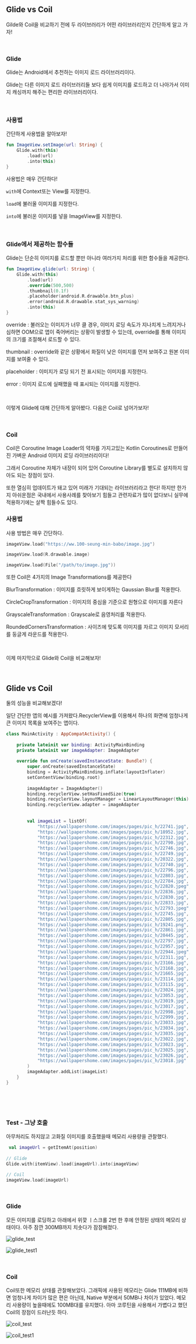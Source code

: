 ## Glide vs Coil
Gilde와 Coil을 비교하기 전에 두 라이브러리가 어떤 라이브러리인지 간단하게 알고 가자!

<br>

### Glide
Glide는 Android에서 추천하는 이미지 로드 라이브러리이다.

Glide는 다른 이미지 로드 라이브러리들 보다 쉽게 이미지를 로드하고 더 나아가서 이미지 캐싱까지 해주는 편리한 라이브러리이다.

<br>

### 사용법
간단하게 사용법을 알아보자!

```kt
fun ImageView.setImage(url: String) {
    Glide.with(this)
        .load(url)
        .into(this)
}
```

사용법은 매우 간단하다!

`with`에 Context또는 View를 지정한다.

`load`에 불러올 이미지를 지정한다.

`into`에 불러온 이미지를 넣을 ImageView를 지정한다.


<br>

### Glide에서 제공하는 함수들
Glide는 단순히 이미지를 로드할 뿐만 아니라 여러가지 처리를 위한 함수들을 제공한다.

```kt
fun ImageView.glide(url: String) {
    Glide.with(this)
        .load(url)
        .override(500,500)
        .thumbnail(0.1f)
        .placeholder(android.R.drawable.btn_plus)
        .error(android.R.drawable.stat_sys_warning)
        .into(this)
}
```

override : 불러오는 이미지가 너무 클 경우, 이미지 로딩 속도가 지나치게 느려지거나 심하면 OOM으로 앱이 죽어버리는 상황이 발생할 수 있는데, override를 통해 이미지의 크기를 조절해서 로드할 수 있다.

thumbnail : override와 같은 상황에서 화질이 낮은 이미지를 먼저 보여주고 원본 이미지를 보여줄 수 있다.

placeholder : 이미지가 로딩 되기 전 표시되는 이미지를 지정한다.

error : 이미지 로드에 실패했을 때 표시되는 이미지를 지정한다.

<br>

이렇게 Glide에 대해 간단하게 알아봤다. 다음은 Coil로 넘어가보자!

<br>

### Coil
Coil은 Coroutine Image Loader의 약자를 가지고있는 Kotlin Coroutines로 만들어진 가벼운 Android 이미지 로딩 라이브러리이다!

그래서 Coroutine 자체가 내장이 되어 있어 Coroutine Library를 별도로 설치하지 않아도 되는 장점이 있다.

또한 열심히 업데이트가 돼고 있어 미래가 기대되는 라이브러리라고 한다! 하지만 한가지 아쉬운점은 국내에서 사용사례를 찾아보기 힘들고 관련자료가 많이 없다보니 실무에 적용하기에는 살짝 힘들수도 있다.
<br>

### 사용법
사용 방법은 매우 간단하다.

```kotlin
imageView.load("https://ww.100-seung-min-babo/image.jpg")

imageView.load(R.drawable.image)

imageView.load(File("/path/to/image.jpg"))
```

또한 Coil은 4가지의 Image Transformations를 제공한다

BlurTransformation : 이미지를 흐릿하게 보이게하는 Gaussian Blur를 적용한다.

CircleCropTransformation : 이미지의 중심을 기준으로 원형으로 이미지를 자른다

GrayscaleTransformation : Grayscale로 음영처리를 적용한다.

RoundedCornersTransformation : 사이즈에 맞도록 이미지를 자르고 이미지 모서리를 둥글게 라운드를 적용한다.

<br>

이제 마지막으로 Glide와 Coil을 비교해보자!

<br>

## Glide vs Coil
둘의 성능을 비교해보겠다!

일단 간단한 앱의 예시를 가져왔다.RecyclerView를 이용해서 하나의 화면에 엄청나게 큰 이미지 목록을 보여주는 앱이다.

```kt
class MainActivity : AppCompatActivity() {
 
    private lateinit var binding: ActivityMainBinding
    private lateinit var imageAdapter: ImageAdapter
 
    override fun onCreate(savedInstanceState: Bundle?) {
        super.onCreate(savedInstanceState)
        binding = ActivityMainBinding.inflate(layoutInflater)
        setContentView(binding.root)
 
        imageAdapter = ImageAdapter()
        binding.recyclerView.setHasFixedSize(true)
        binding.recyclerView.layoutManager = LinearLayoutManager(this)
        binding.recyclerView.adapter = imageAdapter
 
 
        val imageList = listOf(
            "https://wallpapershome.com/images/pages/pic_h/22741.jpg",
            "https://wallpapershome.com/images/pages/pic_h/18952.jpg",
            "https://wallpapershome.com/images/pages/pic_h/22312.jpg",
            "https://wallpapershome.com/images/pages/pic_h/22790.jpg",
            "https://wallpapershome.com/images/pages/pic_h/22746.jpg",
            "https://wallpapershome.com/images/pages/pic_h/22749.jpg",
            "https://wallpapershome.com/images/pages/pic_h/20322.jpg",
            "https://wallpapershome.com/images/pages/pic_h/22740.jpg",
            "https://wallpapershome.com/images/pages/pic_h/22796.jpg",
            "https://wallpapershome.com/images/pages/pic_h/22803.jpg",
            "https://wallpapershome.com/images/pages/pic_h/22784.jpg",
            "https://wallpapershome.com/images/pages/pic_h/22820.jpeg",
            "https://wallpapershome.com/images/pages/pic_h/22836.jpg",
            "https://wallpapershome.com/images/pages/pic_h/22830.jpg",
            "https://wallpapershome.com/images/pages/pic_h/22833.jpg",
            "https://wallpapershome.com/images/pages/pic_h/22793.jpeg",
            "https://wallpapershome.com/images/pages/pic_h/22745.jpg",
            "https://wallpapershome.com/images/pages/pic_h/22805.jpg",
            "https://wallpapershome.com/images/pages/pic_h/19241.png",
            "https://wallpapershome.com/images/pages/pic_h/22861.jpg",
            "https://wallpapershome.com/images/pages/pic_h/20445.jpg",
            "https://wallpapershome.com/images/pages/pic_h/22797.jpg",
            "https://wallpapershome.com/images/pages/pic_h/22957.jpg",
            "https://wallpapershome.com/images/pages/pic_h/22944.jpeg",
            "https://wallpapershome.com/images/pages/pic_h/22311.jpg",
            "https://wallpapershome.com/images/pages/pic_h/23166.jpg",
            "https://wallpapershome.com/images/pages/pic_h/23168.jpg",
            "https://wallpapershome.com/images/pages/pic_h/21665.jpg",
            "https://wallpapershome.com/images/pages/pic_h/23114.jpg",
            "https://wallpapershome.com/images/pages/pic_h/23115.jpg",
            "https://wallpapershome.com/images/pages/pic_h/23024.jpg",
            "https://wallpapershome.com/images/pages/pic_h/23053.jpg",
            "https://wallpapershome.com/images/pages/pic_h/23019.jpg",
            "https://wallpapershome.com/images/pages/pic_h/23017.jpg",
            "https://wallpapershome.com/images/pages/pic_h/22998.jpg",
            "https://wallpapershome.com/images/pages/pic_h/22999.jpg",
            "https://wallpapershome.com/images/pages/pic_h/23033.jpg",
            "https://wallpapershome.com/images/pages/pic_h/23034.jpg",
            "https://wallpapershome.com/images/pages/pic_h/23035.jpg",
            "https://wallpapershome.com/images/pages/pic_h/23022.jpg",
            "https://wallpapershome.com/images/pages/pic_h/23023.jpg",
            "https://wallpapershome.com/images/pages/pic_h/23025.jpg",
            "https://wallpapershome.com/images/pages/pic_h/23026.jpg",
            "https://wallpapershome.com/images/pages/pic_h/23018.jpg"
        )
        imageAdapter.addList(imageList)
    }
}
```

<br>
<br>
<br>

### Test - 그냥 호출
아무처리도 하지않고 고화질 이미지를 호출했을때 메모리 사용량을 관찰했다.
```kt
 val imageUrl = getItemAt(position)
                
// Glide
Glide.with(itemView).load(imageUrl).into(imageView)

// Coil
imageView.load(imageUrl)
```

<br>

### Glide
모든 이미지를 로딩하고 아래에서 위깢 ㅣ스크롤 2번 한 후에 안정된 상태의 메모리 상태이다. 아주 잠깐 300MB까지 치솟다가 잠잠해졌다.

![glide_test](https://img1.daumcdn.net/thumb/R1280x0/?scode=mtistory2&fname=https%3A%2F%2Fblog.kakaocdn.net%2Fdn%2Fcu2QO4%2FbtqSgLQ3cdU%2FBiOKTNK7Vr08H8EIfawLr0%2Fimg.png)

![glide_test1](https://img1.daumcdn.net/thumb/R1280x0/?scode=mtistory2&fname=https%3A%2F%2Fblog.kakaocdn.net%2Fdn%2FBJVaf%2FbtqSa9SpKGm%2FM3iFP76mJh0QzkP59mfVW1%2Fimg.png)

<br>

### Coil
Coil또한 메모리 상태를 관찰해보았다. 그래픽에 사용된 메모리는 Glide 111MB에 비하면 엄청나게 차이가 많은 편은 아닌데, Native 부분에서 50MB나 차이가 있었다. 메모리 사용량이 높을때에도 100MB대를 유지했다. 아마 코루틴을 사용해서 가볍다고 했던 Coil의 장점이 드러난듯 하다.

![coil_test](https://img1.daumcdn.net/thumb/R1280x0/?scode=mtistory2&fname=https%3A%2F%2Fblog.kakaocdn.net%2Fdn%2FblHrg1%2FbtqSduhN946%2FP2bKqXSBpM4XFnaSpijY61%2Fimg.png)

![coil_test1](https://img1.daumcdn.net/thumb/R1280x0/?scode=mtistory2&fname=https%3A%2F%2Fblog.kakaocdn.net%2Fdn%2FJd8Cf%2FbtqSduotLVp%2FIzncCUqHRhZXtKkyJAbNU1%2Fimg.png)

